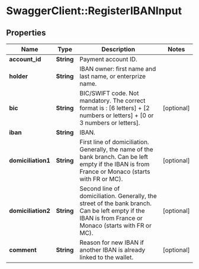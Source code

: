 # SwaggerClient::RegisterIBANInput

## Properties
Name | Type | Description | Notes
------------ | ------------- | ------------- | -------------
**account_id** | **String** | Payment account ID. | 
**holder** | **String** | IBAN owner: first name and last name, or enterprize name. | 
**bic** | **String** | BIC/SWIFT code. Not mandatory.  The correct format is : [6 letters] + [2 numbers or letters] + [0 or 3 numbers or letters]. | [optional] 
**iban** | **String** | IBAN. | 
**domiciliation1** | **String** | First line of domiciliation.  Generally, the name of the bank branch.  Can be left empty if the IBAN is from France or Monaco (starts with FR or MC). | [optional] 
**domiciliation2** | **String** | Second line of domiciliation.  Generally, the street of the bank branch.  Can be left empty if the IBAN is from France or Monaco (starts with FR or MC). | [optional] 
**comment** | **String** | Reason for new IBAN if another IBAN is already linked to the wallet. | [optional] 


